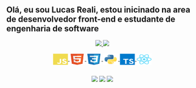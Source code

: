 ## Olá, eu sou Lucas Reali,  estou inicinado na area de desenvolvedor front-end e estudante de engenharia de software
<div align="center">
<div align="center">
  <a href="https://github.com/lucasreali">
  <img height="188em" src="https://github-readme-stats.vercel.app/api?username=lucasreali&show_icons=true&theme=onedark&include_all_commits=true&count_private=false"/>
  <img height="190em" src="https://github-readme-stats.vercel.app/api/top-langs?username=lucasreali&layout=compact&langs_count=16&theme=onedark"/>
    
</div>
<div style="display: inline_block"><br>
  <img align="center" alt="Js" height="30" width="40" src="https://raw.githubusercontent.com/devicons/devicon/master/icons/javascript/javascript-plain.svg">
  <img align="center" alt="HTML" height="30" width="40" src="https://raw.githubusercontent.com/devicons/devicon/master/icons/html5/html5-original.svg">
  <img align="center" alt="CSS" height="30" width="40" src="https://raw.githubusercontent.com/devicons/devicon/master/icons/css3/css3-original.svg">
  <img align="center" alt="Python" height="30" width="40" src="https://raw.githubusercontent.com/devicons/devicon/master/icons/python/python-original.svg">
  <img align="center" alt="Ts" height="30" width="40" src="https://raw.githubusercontent.com/devicons/devicon/master/icons/typescript/typescript-original.svg">
  <img align="center" alt="Ts" height="30" width="40" src="https://raw.githubusercontent.com/devicons/devicon/master/icons/react/react-original.svg">
</div>

##

<div>
<a href = "mailto:lucasdevacont@gmail.com"><img src="https://img.shields.io/badge/-Gmail-%23333?style=for-the-badge&logo=gmail&logoColor=white" target="_blank"></a>
  <a href="https://www.linkedin.com/in/lucas-arthur-da-silva-reali-a055552b7/" target="_blank"><img src="https://img.shields.io/badge/-LinkedIn-%230077B5?style=for-the-badge&logo=linkedin&logoColor=white" target="_blank"></a>
  <a href="https://instagram.com/lucasreali06" target="_blank"><img src="https://img.shields.io/badge/-Instagram-%23E4405F?style=for-the-badge&logo=instagram&logoColor=white" target="_blank"></a>
<div>